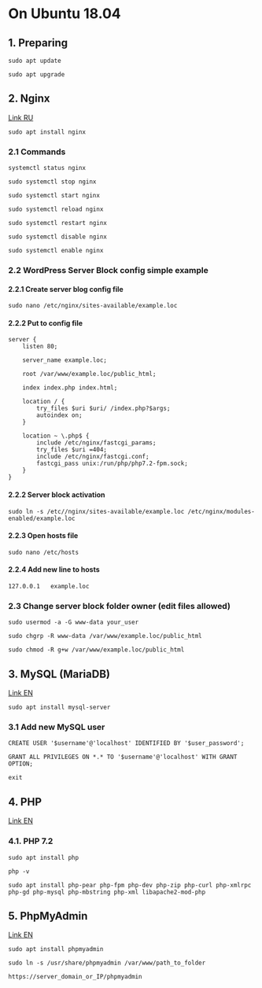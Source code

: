 # On Ubuntu 18.04

## 1. Preparing

```shell script
sudo apt update
```

```shell script
sudo apt upgrade
```

## 2. Nginx

[Link RU](https://www.digitalocean.com/community/tutorials/nginx-ubuntu-18-04-ru)

```shell script
sudo apt install nginx
```

### 2.1 Commands

```shell script
systemctl status nginx
```

```shell script
sudo systemctl stop nginx
```

```shell script
sudo systemctl start nginx
```

```shell script
sudo systemctl reload nginx
```

```shell script
sudo systemctl restart nginx
```

```shell script
sudo systemctl disable nginx
```

```shell script
sudo systemctl enable nginx
```

### 2.2 WordPress Server Block config simple example

#### 2.2.1 Create server blog config file

```shell script
sudo nano /etc/nginx/sites-available/example.loc
```

#### 2.2.2 Put to config file

```
server {
	listen 80;

	server_name example.loc;

	root /var/www/example.loc/public_html;

	index index.php index.html;

	location / {
		try_files $uri $uri/ /index.php?$args;
		autoindex on;
	}

	location ~ \.php$ {
		include /etc/nginx/fastcgi_params;
		try_files $uri =404;
		include /etc/nginx/fastcgi.conf;
		fastcgi_pass unix:/run/php/php7.2-fpm.sock;
	}
}

```

#### 2.2.2 Server block activation

```shell script
sudo ln -s /etc//nginx/sites-available/example.loc /etc/nginx/modules-enabled/example.loc
```

#### 2.2.3 Open hosts file

```shell script
sudo nano /etc/hosts
```

#### 2.2.4 Add new line to hosts

```
127.0.0.1   example.loc
```

### 2.3 Change server block folder owner (edit files allowed)

```shell script
sudo usermod -a -G www-data your_user
```

```shell script
sudo chgrp -R www-data /var/www/example.loc/public_html
```

```shell script
sudo chmod -R g+w /var/www/example.loc/public_html
```

## 3. MySQL (MariaDB)

[Link EN](https://www.digitalocean.com/community/tutorials/mysql-ubuntu-18-04-ru)

```shell script
sudo apt install mysql-server
```

### 3.1 Add new MySQL user

```mysql
CREATE USER '$username'@'localhost' IDENTIFIED BY '$user_password';
```

```mysql
GRANT ALL PRIVILEGES ON *.* TO '$username'@'localhost' WITH GRANT OPTION;
```

```shell script
exit
```

## 4. PHP

[Link EN](https://thishosting.rocks/install-php-on-ubuntu/)

### 4.1. PHP 7.2

```shell script
sudo apt install php
```

```shell script
php -v
```

```shell script
sudo apt install php-pear php-fpm php-dev php-zip php-curl php-xmlrpc php-gd php-mysql php-mbstring php-xml libapache2-mod-php
```

## 5. PhpMyAdmin

[Link EN](https://www.digitalocean.com/community/tutorials/how-to-install-and-secure-phpmyadmin-with-nginx-on-an-ubuntu-18-04-server)

```shell script
sudo apt install phpmyadmin
```

```shell script
sudo ln -s /usr/share/phpmyadmin /var/www/path_to_folder
```

```shell script
https://server_domain_or_IP/phpmyadmin
```

